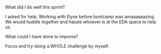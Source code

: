 What did I do well this sprint?

I asked for help. Working with Elyse before bootcamp was amaaaaaazing. We would huddle together and hassle whoever is at the EDA space to help us. 

What could I have done to improve?

Focus and try doing a WHOLE challenge by myself.